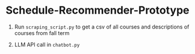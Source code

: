 # Schedule-Recommender-Prototype

1. Run `scraping_script.py` to get a csv of all courses and descriptions of courses from fall term

2. LLM API call in `chatbot.py`
